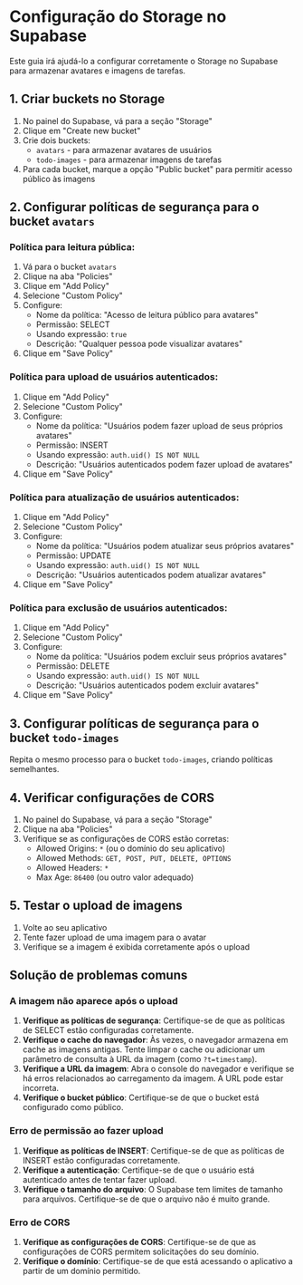 # Configuração do Storage no Supabase

Este guia irá ajudá-lo a configurar corretamente o Storage no Supabase para armazenar avatares e imagens de tarefas.

## 1. Criar buckets no Storage

1. No painel do Supabase, vá para a seção "Storage"
2. Clique em "Create new bucket"
3. Crie dois buckets:
   - `avatars` - para armazenar avatares de usuários
   - `todo-images` - para armazenar imagens de tarefas
4. Para cada bucket, marque a opção "Public bucket" para permitir acesso público às imagens

## 2. Configurar políticas de segurança para o bucket `avatars`

### Política para leitura pública:

1. Vá para o bucket `avatars`
2. Clique na aba "Policies"
3. Clique em "Add Policy"
4. Selecione "Custom Policy"
5. Configure:
   - Nome da política: "Acesso de leitura público para avatares"
   - Permissão: SELECT
   - Usando expressão: `true`
   - Descrição: "Qualquer pessoa pode visualizar avatares"
6. Clique em "Save Policy"

### Política para upload de usuários autenticados:

1. Clique em "Add Policy"
2. Selecione "Custom Policy"
3. Configure:
   - Nome da política: "Usuários podem fazer upload de seus próprios avatares"
   - Permissão: INSERT
   - Usando expressão: `auth.uid() IS NOT NULL`
   - Descrição: "Usuários autenticados podem fazer upload de avatares"
4. Clique em "Save Policy"

### Política para atualização de usuários autenticados:

1. Clique em "Add Policy"
2. Selecione "Custom Policy"
3. Configure:
   - Nome da política: "Usuários podem atualizar seus próprios avatares"
   - Permissão: UPDATE
   - Usando expressão: `auth.uid() IS NOT NULL`
   - Descrição: "Usuários autenticados podem atualizar avatares"
4. Clique em "Save Policy"

### Política para exclusão de usuários autenticados:

1. Clique em "Add Policy"
2. Selecione "Custom Policy"
3. Configure:
   - Nome da política: "Usuários podem excluir seus próprios avatares"
   - Permissão: DELETE
   - Usando expressão: `auth.uid() IS NOT NULL`
   - Descrição: "Usuários autenticados podem excluir avatares"
4. Clique em "Save Policy"

## 3. Configurar políticas de segurança para o bucket `todo-images`

Repita o mesmo processo para o bucket `todo-images`, criando políticas semelhantes.

## 4. Verificar configurações de CORS

1. No painel do Supabase, vá para a seção "Storage"
2. Clique na aba "Policies"
3. Verifique se as configurações de CORS estão corretas:
   - Allowed Origins: `*` (ou o domínio do seu aplicativo)
   - Allowed Methods: `GET, POST, PUT, DELETE, OPTIONS`
   - Allowed Headers: `*`
   - Max Age: `86400` (ou outro valor adequado)

## 5. Testar o upload de imagens

1. Volte ao seu aplicativo
2. Tente fazer upload de uma imagem para o avatar
3. Verifique se a imagem é exibida corretamente após o upload

## Solução de problemas comuns

### A imagem não aparece após o upload

1. **Verifique as políticas de segurança**: Certifique-se de que as políticas de SELECT estão configuradas corretamente.
2. **Verifique o cache do navegador**: Às vezes, o navegador armazena em cache as imagens antigas. Tente limpar o cache ou adicionar um parâmetro de consulta à URL da imagem (como `?t=timestamp`).
3. **Verifique a URL da imagem**: Abra o console do navegador e verifique se há erros relacionados ao carregamento da imagem. A URL pode estar incorreta.
4. **Verifique o bucket público**: Certifique-se de que o bucket está configurado como público.

### Erro de permissão ao fazer upload

1. **Verifique as políticas de INSERT**: Certifique-se de que as políticas de INSERT estão configuradas corretamente.
2. **Verifique a autenticação**: Certifique-se de que o usuário está autenticado antes de tentar fazer upload.
3. **Verifique o tamanho do arquivo**: O Supabase tem limites de tamanho para arquivos. Certifique-se de que o arquivo não é muito grande.

### Erro de CORS

1. **Verifique as configurações de CORS**: Certifique-se de que as configurações de CORS permitem solicitações do seu domínio.
2. **Verifique o domínio**: Certifique-se de que está acessando o aplicativo a partir de um domínio permitido. 